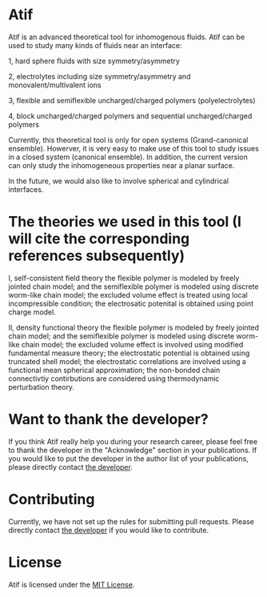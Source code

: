 # Atif
Atif is an advanced theoretical tool for inhomogenous fluids. Atif can be used to study many kinds of fluids near an interface:

1, hard sphere fluids with size symmetry/asymmetry 

2, electrolytes including size symmetry/asymmetry and monovalent/multivalent ions

3, flexible and semiflexible uncharged/charged polymers (polyelectrolytes)

4, block uncharged/charged polymers and sequential uncharged/charged polymers

Currently, this theoretical tool is only for open systems (Grand-canonical ensemble). Howerver, it is very easy to make use of this tool to study issues in a closed system (canonical ensemble). In addition, the current version can only study the inhomogeneous properties near a planar surface. 

In the future, we would also like to involve spherical and cylindrical interfaces.

# The theories we used in this tool (I will cite the corresponding references subsequently)

I, self-consistent field theory 
the flexible polymer is modeled by freely jointed chain model; and the semiflexible polymer is modeled using discrete worm-like chain model; the excluded volume effect is treated using local incompressible condition; the electrosatic potenital is obtained using point charge model.

II, density functional theory
the flexible polymer is modeled by freely jointed chain model; and the semiflexible polymer is modeled using discrete worm-like chain model; the excluded volume effect is involved using modified fundamental measure theory; the electrostatic potential is obtained using truncated shell model; the electrostatic correlations are involved using a functional mean spherical approximation; the non-bonded chain connectivtiy contirbutions are considered using thermodynamic perturbation theory.

# Want to thank the developer?
If you think Atif really help you during your research career, please feel free to thank the developer in the "Acknowledge" section in your publications. If you would like to put the developer in the author list of your publications, please directly contact [the developer](https://github.com/jiangj-physchem).

# Contributing

Currently, we have not set up the rules for submitting pull requests. Please directly contact [the developer](https://github.com/jiangj-physchem) if you would like to contribute.

# License

Atif is licensed under the [MIT License](LICENSE.md).
